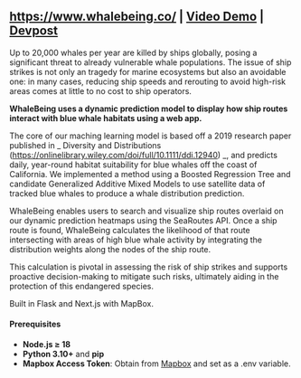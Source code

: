 ## https://www.whalebeing.co/ | [Video Demo](https://www.youtube.com/watch?v=EwOxT8YSXnk&embeds_referring_euri=https%3A%2F%2Fdevpost.com%2F&source_ve_path=MjM4NTE) | [Devpost](https://devpost.com/software/whalebeing-27sj0w)

Up to 20,000 whales per year are killed by ships globally, posing a significant threat to already vulnerable whale populations. The issue of ship strikes is not only an tragedy for marine ecosystems but also an avoidable one: in many cases, reducing ship speeds and rerouting to avoid high-risk areas comes at little to no cost to ship operators.

**WhaleBeing uses a dynamic prediction model to display how ship routes interact with blue whale habitats using a web app.**

The core of our maching learning model is based off a 2019 research paper published in _ Diversity and Distributions (https://onlinelibrary.wiley.com/doi/full/10.1111/ddi.12940) _, and predicts daily, year-round habitat suitability for blue whales off the coast of California. We implemented a method using a Boosted Regression Tree and candidate Generalized Additive Mixed Models to use satellite data of tracked blue whales to produce a whale distribution prediction.

WhaleBeing enables users to search and visualize ship routes overlaid on our dynamic prediction heatmaps using the SeaRoutes API. Once a ship route is found, WhaleBeing calculates the likelihood of that route intersecting with areas of high blue whale activity by integrating the distribution weights along the nodes of the ship route.

This calculation is pivotal in assessing the risk of ship strikes and supports proactive decision-making to mitigate such risks, ultimately aiding in the protection of this endangered species.

Built in Flask and Next.js with MapBox.

#### Prerequisites

- **Node.js ≥ 18**
- **Python 3.10+** and **pip**
- **Mapbox Access Token**: Obtain from [Mapbox](https://account.mapbox.com/access-tokens/) and set as a .env variable.

